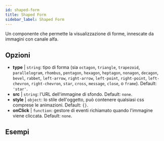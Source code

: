 ```yaml
---
id: shaped-form 
title: Shaped Form
sidebar_label: Shaped Form
---
```


Un componente che permette la visualizzazione di forme, innescate da immagini con canale alfa.

## Opzioni

* __type__ | `string`: tipo di forma (sia `octagon`, `triangle`, `trapezoid`, `parallelogram`, `rhombus`, `pentagon`, `hexagon`, `heptagon`, `nonagon`, `decagon`, `bevel`, `rabbet`, `left-arrow`, `right-arrow`, `left-point`, `right-point`, `left-chevron`, `right-chevron`, `star`, `cross`, `message`, `close`, o `frame`). Default: `'star'`.
* __src__ | `string`: l'URL dell'immagine di sfondo. Default: `none`.
* __style__ | `object`: lo stile dell'oggetto, può contenere qualsiasi css comprese le animazioni. Default: `{}`.
* __onClick__ | `function`: gestore di eventi richiamato quando l'immagine viene cliccata. Default: `none`.


## Esempi

```jsx live

```
